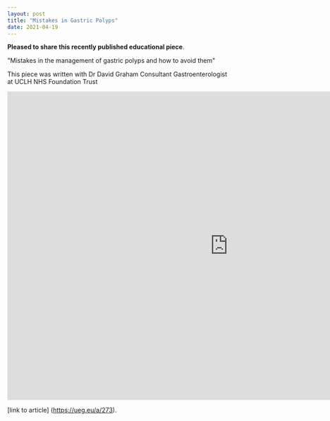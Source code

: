 ```yaml
---
layout: post
title: "Mistakes in Gastric Polyps"
date: 2021-04-19
---
```


**Pleased to share this recently published educational piece**. 

"Mistakes in the management of gastric polyps and how to avoid them"

This piece was written with Dr David Graham Consultant Gastroenterologist at UCLH NHS Foundation Trust

<embed src="https://ueg.eu/a/273" style="width:1000px; height: 700px;">


[link to article] (https://ueg.eu/a/273).
